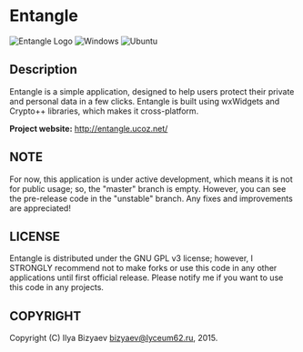 # Entangle
![Entangle Logo](http://entangle.ucoz.net/Ent2.png)
![Windows](http://entangle.ucoz.net/windows_screenshot.jpg) ![Ubuntu](http://entangle.ucoz.net/ubuntu_screenshot.png)
## Description
Entangle is a simple application, designed to help users protect their private and personal data in a few clicks.
Entangle is built using wxWidgets and Crypto++ libraries, which makes it cross-platform.

**Project website:** http://entangle.ucoz.net/
## NOTE
For now, this application is under active development, which means it is not for public usage; so, the "master" branch is empty. However, you can see the pre-release code in the "unstable" branch.
Any fixes and improvements are appreciated!
## LICENSE
Entangle is distributed under the GNU GPL v3 license; however, I STRONGLY recommend not to make forks or use this code in any other applications until first official release.
Please notify me if you want to use this code in any projects.
## COPYRIGHT
Copyright (C) Ilya Bizyaev <bizyaev@lyceum62.ru>, 2015.
